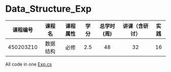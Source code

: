 # Data_Structure_Exp
|课程编号|课程名|课程属性|学分|总学时(周)|讲课（含研讨）|实践|
| :----: |:----: |:----: |:----: |:----: |:----: |:----: |
|450203Z10| 	数据结构| 	必修| 	2.5 	|48 |	32 |	16 |

All code in one [Exp.cs](https://github.com/CSUBioinformatics1801/Data_Structure_Exp/blob/master/Exp.cs)
